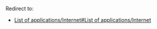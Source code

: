 Redirect to:

*   [List of applications/Internet#List of applications/Internet](/index.php/List_of_applications/Internet#List_of_applications.2FInternet "List of applications/Internet")